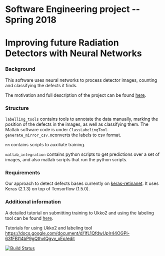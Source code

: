 # Software Engineering project -- Spring 2018
# Improving future Radiation Detectors with Neural Networks

###  Background
This software uses neural networks to process detector images, counting and classifying the defects it finds.

The motivation and full description of the project can be found [here](https://studies.cs.helsinki.fi/ohtuprojekti/topic_descriptions/201).

### Structure
`labelling_tools` contains tools to annotate the data manually, marking the position of the defects in the images, as well as classifying them. The Matlab software code is under `ClassLabelingTool`.
`generate_mirror_csv.m`converts the labels to csv format.

`nn` contains scripts to auxiliate training.

`matlab_integration` contains python scripts to get predictions over a set of images, and also matlab scripts that run the python scripts.

### Requirements

Our approach to detect defects bases currently on [keras-retinanet](https://github.com/fizyr/keras-retinanet). It uses Keras (2.1.3) on top of Tensorflow (1.5.0).

### Additional information

A detailed tutorial on submitting training to Ukko2 and using the labeling tool can be found [here](https://docs.google.com/document/d/1fL1QfdwUpIr44OGPi-63fFBI14bP9gQthvlQgvv_xEo/edit?usp=sharing).

Tutorials for using Ukko2 and labeling tool https://docs.google.com/document/d/1fL1QfdwUpIr44OGPi-63fFBI14bP9gQthvlQgvv_xEo/edit

[![Build Status](https://travis-ci.org/Ohtu-project/Ohtu-neural-networks.svg?branch=master)](https://travis-ci.org/Ohtu-project/Ohtu-neural-networks)
